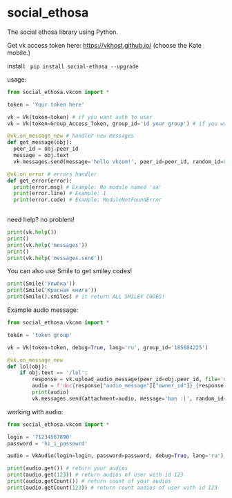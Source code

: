 # social_ethosa
The social ethosa library using Python.

Get vk access token here:
https://vkhost.github.io/ (choose the Kate mobile.)

install:
`
pip install social-ethosa --upgrade`

usage:
```python
from social_ethosa.vkcom import *

token = 'Your token here'

vk = Vk(token=token) # if you want auth to user
vk = Vk(token=Group_Access_Token, group_id='id your group') # if you want auth to group

@vk.on_message_new # handler new messages
def get_message(obj):
  peer_id = obj.peer_id
  message = obj.text
  vk.messages.send(message='hello vkcom!', peer_id=peer_id, random_id=0)

@vk.on_error # errors handler
def get_error(error):
  print(error.msg) # Example: No module named 'aa'
  print(error.line) # Example: 1
  print(error.code) # Example: ModuleNotFoundError
  
```

need help? no problem!
```python
print(vk.help())
print()
print(vk.help('messages'))
print()
print(vk.help('messages.send'))
```

You can also use Smile to get smiley codes!
```python
print(Smile('Улыбка'))
print(Smile('Красная книга'))
print(Smile().smiles) # it return ALL SMILEY CODES!
```


Example audio message:
```python
from social_ethosa.vkcom import *

token = 'token group'

vk = Vk(token=token, debug=True, lang='ru', group_id='185684225')

@vk.on_message_new
def lol(obj):
    if obj.text == '/lol':
        response = vk.upload_audio_message(peer_id=obj.peer_id, file='mil_tokyo1.ogg')
        audio = f'doc{response["audio_message"]["owner_id"]}_{response["audio_message"]["id"]}'
        print(audio)
        vk.messages.send(attachment=audio, message='ban :|', random_id=random.randint(0, 100), peer_id=obj.peer_id)
```

working with audio:
```python
from social_ethosa.vkcom import *

login = '71234567890'
password = 'hi_i_passowrd'

audio = VkAudio(login=login, password=password, debug=True, lang='ru')

print(audio.get()) # return your audios
print(audio.get(123)) # return audios of user with id 123
print(audio.getCount()) # return count of your audios
print(audio.getCount(123)) # return count audios of user with id 123
```
